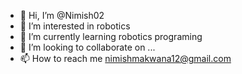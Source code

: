 - 👋 Hi, I’m @Nimish02
- 👀 I’m interested in robotics 
- 🌱 I’m currently learning robotics programing 
- 💞️ I’m looking to collaborate on ...
- 📫 How to reach me nimishmakwana12@gmail.com

<!---
Nimish02/Nimish02 is a ✨ special ✨ repository because its `README.md` (this file) appears on your GitHub profile.
You can click the Preview link to take a look at your changes.
--->
